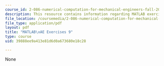 ```yaml
---
course_id: 2-086-numerical-computation-for-mechanical-engineers-fall-2012
description: This resource contains information regarding MATLAB exercises 9.
file_location: /coursemedia/2-086-numerical-computation-for-mechanical-engineers-fall-2012/39888ee9a413e81d6d0a673680e18c28_MIT2_086F12_matlab_ex9.pdf
file_type: application/pdf
layout: pdf
title: "MATLAB\xAE Exercises 9"
type: course
uid: 39888ee9a413e81d6d0a673680e18c28

---
```

None